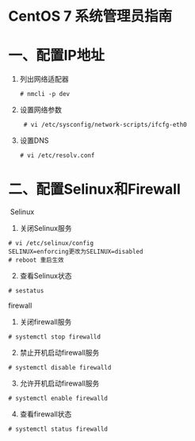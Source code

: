 # CentOS 7 系统管理员指南

# 	一、配置IP地址

1. 列出网络适配器

   ```
   # nmcli -p dev
   ```

   

2. 设置网络参数 

   ```
    # vi /etc/sysconfig/network-scripts/ifcfg-eth0   
   ```

3. 设置DNS

   ```
   # vi /etc/resolv.conf
   ```

   

# 二、配置Selinux和Firewall

​	Selinux

1. 关闭Selinux服务  

```
# vi /etc/selinux/config
SELINUX=enforcing更改为SELINUX=disabled
# reboot 重启生效
```

2. 查看Selinux状态  

```
# sestatus
```

firewall

1. 关闭firewall服务  

```
# systemctl stop firewalld
```

2. 禁止开机启动firewall服务  

```
# systemctl disable firewalld
```

3. 允许开机启动firewall服务  

```
# systemctl enable firewalld
```



4. 查看firewall状态  

```
# systemctl status firewalld
```


